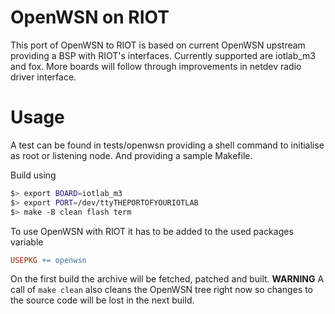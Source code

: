# OpenWSN on RIOT

This port of OpenWSN to RIOT is based on current OpenWSN upstream providing a
BSP with RIOT's interfaces. Currently supported are iotlab_m3 and fox. More
boards will follow through improvements in netdev radio driver interface.

# Usage

A test can be found in tests/openwsn providing a shell command to initialise
as root or listening node. And providing a sample Makefile.

Build using
```Bash
$> export BOARD=iotlab_m3
$> export PORT=/dev/ttyTHEPORTOFYOURIOTLAB
$> make -B clean flash term
```

To use OpenWSN with RIOT it has to be added to the used packages variable
```Makefile
USEPKG += openwsn
```

On the first build the archive will be fetched, patched and built.
**WARNING** A call of `make clean` also cleans the OpenWSN tree right now so
changes to the source code will be lost in the next build.
